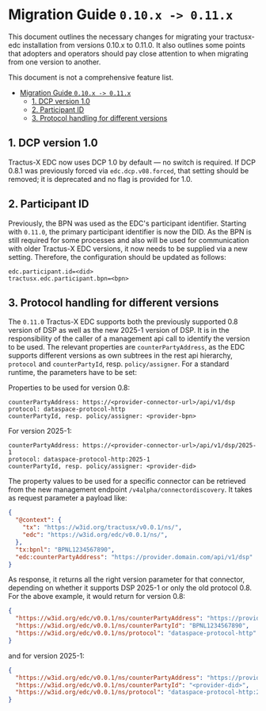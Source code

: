# Migration Guide `0.10.x -> 0.11.x`

This document outlines the necessary changes for migrating your tractusx-edc installation from versions 0.10.x to 0.11.0.
It also outlines some points that adopters and operators should pay close attention to when migrating from one version
to another.

This document is not a comprehensive feature list.

<!-- TOC -->
- [Migration Guide `0.10.x -> 0.11.x`](#migration-guide-010x---011x)
  - [1. DCP version 1.0](#1-dcp-version-10)
  - [2. Participant ID](#2-participant-id)
  - [3. Protocol handling for different versions](#3-protocol-handling-for-different-versions)
<!-- TOC -->

## 1. DCP version 1.0

Tractus-X EDC now uses DCP 1.0 by default — no switch is required. If DCP 0.8.1 was previously forced via `edc.dcp.v08.forced`,
that setting should be removed; it is deprecated and no flag is provided for 1.0.

## 2. Participant ID

Previously, the BPN was used as the EDC's participant identifier. Starting with `0.11.0`, the primary participant
identifier is now the DID. As the BPN is still required for some processes and also will be used for communication
with older Tractus-X EDC versions, it now needs to be supplied via a new setting. Therefore, the configuration should
be updated as follows:

```properties
edc.participant.id=<did>
tractusx.edc.participant.bpn=<bpn>
```

## 3. Protocol handling for different versions

The `0.11.0` Tractus-X EDC supports both the previously supported 0.8 version of DSP as well as the new 2025-1 version
of DSP. It is in the responsibility of the caller of a management api call to identify the version to be used. The relevant
properties are `counterPartyAddress`, as the EDC supports different versions as own subtrees in the rest api hierarchy,
`protocol` and `counterPartyId`, resp. `policy/assigner`. For a standard runtime, the parameters have to be set:

Properties to be used for version 0.8:

```properties
counterPartyAddress: https://<provider-connector-url>/api/v1/dsp
protocol: dataspace-protocol-http
counterPartyId, resp. policy/assigner: <provider-bpn>
```

For version 2025-1:

```properties
counterPartyAddress: https://<provider-connector-url>/api/v1/dsp/2025-1
protocol: dataspace-protocol-http:2025-1
counterPartyId, resp. policy/assigner: <provider-did>
```

The property values to be used for a specific connector can be retrieved from the new management endpoint
`/v4alpha/connectordiscovery`. It takes as request parameter a payload like:

```json
{
  "@context": {
    "tx": "https://w3id.org/tractusx/v0.0.1/ns/",
    "edc": "https://w3id.org/edc/v0.0.1/ns/",
  },
  "tx:bpnl": "BPNL1234567890",
  "edc:counterPartyAddress": "https://provider.domain.com/api/v1/dsp"
}  
```

As response, it returns all the right version parameter for that connector, depending on whether it supports
DSP 2025-1 or only the old protocol 0.8. For the above example, it would return for version 0.8:

```json
{
  "https://w3id.org/edc/v0.0.1/ns/counterPartyAddress": "https://provider.domain.com/api/v1/dsp/",
  "https://w3id.org/edc/v0.0.1/ns/counterPartyId": "BPNL1234567890",
  "https://w3id.org/edc/v0.0.1/ns/protocol": "dataspace-protocol-http"
}
```

and for version 2025-1:

```json
{
  "https://w3id.org/edc/v0.0.1/ns/counterPartyAddress": "https://provider.domain.com/api/v1/dsp/2025-1",
  "https://w3id.org/edc/v0.0.1/ns/counterPartyId": "<provider-did>",
  "https://w3id.org/edc/v0.0.1/ns/protocol": "dataspace-protocol-http:2025-1"
}
```
